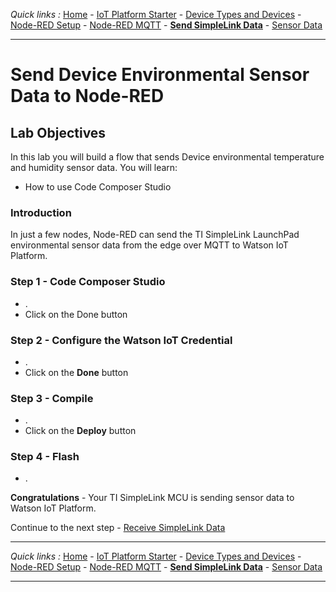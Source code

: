 *Quick links :*
[Home](/README.md) - [IoT Platform Starter](CREATEIOTP.md) - [Device Types and Devices](SIMPLELINKDEVICE.md) - [Node-RED Setup](NODERED.md) - [Node-RED MQTT](MQTTCONFIG.md) - [**Send SimpleLink Data**](SENDCC3235.md) - [Sensor Data](SIMPLELINKIOTDATA.md)
***

# Send Device Environmental Sensor Data to Node-RED

## Lab Objectives

In this lab you will build a flow that sends Device environmental temperature and humidity sensor data.  You will learn:

- How to use Code Composer Studio

### Introduction

In just a few nodes, Node-RED can send the TI SimpleLink LaunchPad environmental sensor data from the edge over MQTT to Watson IoT Platform.  

### Step 1 - Code Composer Studio

- .
- Click on the Done button

### Step 2 - Configure the Watson IoT Credential

- .
- Click on the **Done** button

### Step 3 - Compile

-  .
- Click on the **Deploy** button

### Step 4 - Flash

- .

**Congratulations** - Your TI SimpleLink MCU is sending sensor data to Watson IoT Platform.

Continue to the next step - [Receive SimpleLink Data](SIMPLELINKIOTDATA.md)
***
*Quick links :*
[Home](/README.md) - [IoT Platform Starter](CREATEIOTP.md) - [Device Types and Devices](SIMPLELINKDEVICE.md) - [Node-RED Setup](NODERED.md) - [Node-RED MQTT](MQTTCONFIG.md) - [**Send SimpleLink Data**](SENDCC3235.md) - [Sensor Data](SIMPLELINKIOTDATA.md)
***
